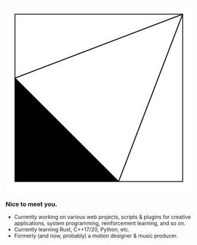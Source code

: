 <img style="@media screen and (max-width: 768px) { img { width: 100% } } @media screen and (min-width: 768px) { img { width: 25% } }" src="logo_800.svg" />

### Nice to meet you.

- Currently working on various web projects, scripts & plugins for creative applications, system programming, reinforcement learning, and so on. 
- Currently learning Rust, C++17/20, Python, etc.
- Formerly (and now, probably) a motion designer & music producer.
